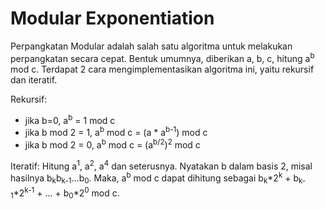 # Modular Exponentiation

Perpangkatan Modular adalah salah satu algoritma untuk melakukan perpangkatan secara cepat. Bentuk umumnya, diberikan a, b, c, hitung a<sup>b</sup> mod c. Terdapat 2 cara mengimplementasikan algoritma ini, yaitu rekursif dan iteratif.

Rekursif:
- jika b=0, a<sup>b</sup> = 1 mod c
- jika b mod 2 = 1, a<sup>b</sup> mod c = (a * a<sup>b-1</sup>) mod c
- jika b mod 2 = 0, a<sup>b</sup> mod c = (a<sup>b/2</sup>)<sup>2</sup> mod c

Iteratif:
Hitung a<sup>1</sup>, a<sup>2</sup>, a<sup>4</sup> dan seterusnya. Nyatakan b dalam basis 2, misal hasilnya b<sub>k</sub>b<sub>k-1</sub>...b<sub>0</sub>. Maka, a<sup>b</sup> mod c dapat dihitung sebagai b<sub>k</sub>*2<sup>k</sup> + b<sub>k-1</sub>*2<sup>k-1</sup> + ... + b<sub>0</sub>*2<sup>0</sup> mod c.